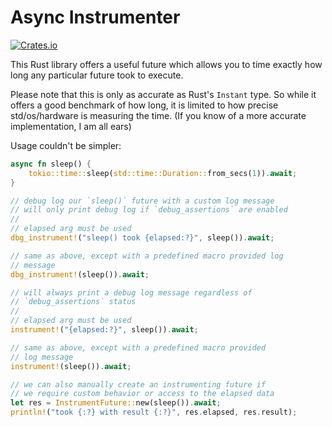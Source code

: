 # Async Instrumenter

[![Crates.io](https://img.shields.io/crates/v/async-instrumenter)](https://crates.io/crates/async-instrumenter)

This Rust library offers a useful future which allows you to time exactly how long any particular future took to execute.

Please note that this is only as accurate as Rust's `Instant` type. So while it offers a good benchmark of how long, it is limited to how precise std/os/hardware is measuring the time. (If you know of a more accurate implementation, I am all ears)

Usage couldn't be simpler:

```rust
async fn sleep() {
    tokio::time::sleep(std::time::Duration::from_secs(1)).await;
}

// debug log our `sleep()` future with a custom log message
// will only print debug log if `debug_assertions` are enabled
//
// elapsed arg must be used
dbg_instrument!("sleep() took {elapsed:?}", sleep()).await;

// same as above, except with a predefined macro provided log
// message
dbg_instrument!(sleep()).await;

// will always print a debug log message regardless of
// `debug_assertions` status
//
// elapsed arg must be used
instrument!("{elapsed:?}", sleep()).await;

// same as above, except with a predefined macro provided
// log message
instrument!(sleep()).await;

// we can also manually create an instrumenting future if
// we require custom behavior or access to the elapsed data
let res = InstrumentFuture::new(sleep()).await;
println!("took {:?} with result {:?}", res.elapsed, res.result);
```
